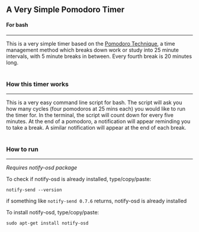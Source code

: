 ## A Very Simple Pomodoro Timer
#### For bash
----------
This is a very simple timer based on the [Pomodoro Technique](https://en.wikipedia.org/wiki/Pomodoro_Technique),
a time management method which breaks down work or study into 25 minute
intervals, with 5 minute breaks in between. Every fourth break is 20 minutes
long.
<br>
<br>

### How this timer works
----
This is a very easy command line script for bash. The script will ask you how
many cycles (four pomodoros at 25 mins each) you would like to run the timer
for. In the terminal, the script will count down for every five minutes. At
the end of a pomodoro, a notification will appear reminding you to take a break.
A similar notification will appear at the end of each break.
<br>
<br>

### How to run
---
*Requires notify-osd package*

To check if notify-osd is already installed, type/copy/paste:

```
notify-send --version
```

if something like `notify-send 0.7.6` returns, notify-osd is already installed

To install notify-osd, type/copy/paste:

```
sudo apt-get install notify-osd
```
